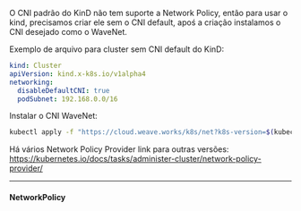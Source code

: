 O CNI padrão do KinD não tem suporte a Network Policy, então para usar o kind, precisamos criar ele sem o CNI default, apoś a criação instalamos o CNI desejado como o WaveNet.

Exemplo de arquivo para cluster sem CNI default do KinD:

```yaml
kind: Cluster
apiVersion: kind.x-k8s.io/v1alpha4
networking:
  disableDefaultCNI: true
  podSubnet: 192.168.0.0/16
```

Instalar o CNI WaveNet:
```bash
kubectl apply -f "https://cloud.weave.works/k8s/net?k8s-version=$(kubectl version | base64 | tr -d '\n')"
```

Há vários Network Policy Provider link para outras versões:
https://kubernetes.io/docs/tasks/administer-cluster/network-policy-provider/

---

#### **NetworkPolicy**

